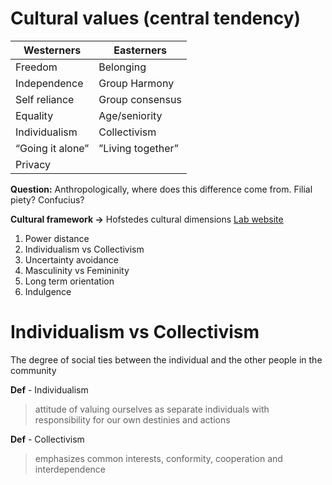 # Cultural values (central tendency)

| Westerners       | Easterners        |
| ---------------- | ----------------- |
| Freedom          | Belonging         |
| Independence     | Group Harmony     |
| Self reliance    | Group consensus   |
| Equality         | Age/seniority     |
| Individualism    | Collectivism      |
| “Going it alone” | ”Living together” |
| Privacy          |                   |

**Question:** Anthropologically, where does this difference come from. Filial piety? Confucius?

**Cultural framework ->** Hofstedes cultural dimensions 
[Lab website](https:/www.geerthofstede.com)
1. Power distance
2. Individualism vs Collectivism
3. Uncertainty avoidance 
4. Masculinity vs Femininity
5. Long term orientation
6. Indulgence 

# Individualism vs Collectivism 
The degree of social ties between the individual and the other people in the community 

**Def** - Individualism
> attitude of valuing ourselves as separate individuals with responsibility for our own destinies and actions

**Def** - Collectivism 
> emphasizes common interests, conformity, cooperation and interdependence 


